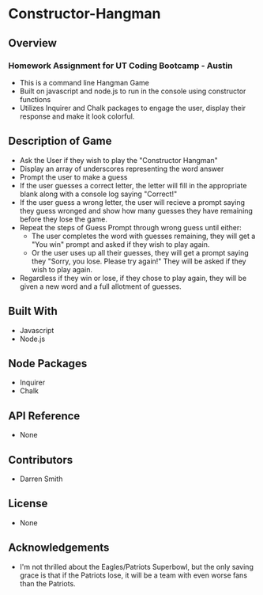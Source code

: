 # Constructor-Hangman

## Overview

<a href = "https://github.com/GitDarren/Constructor-Hangman/blob/master/Constructor%20Hangman.gif"></a>

### Homework Assignment for UT Coding Bootcamp - Austin

* This is a command line Hangman Game 
* Built on javascript and node.js to run in the console using constructor functions
* Utilizes Inquirer and Chalk packages to engage the user, display their response and make it look colorful.

## Description of Game

* Ask the User if they wish to play the "Constructor Hangman"
* Display an array of underscores representing the word answer
* Prompt the user to make a guess
* If the user guesses a correct letter, the letter will fill in the appropriate blank along with a console log saying "Correct!"
* If the user guess a wrong letter, the user will recieve a prompt saying they guess wronged and show how many guesses they have remaining before they lose the game.
* Repeat the steps of Guess Prompt through wrong guess until either:
  * The user completes the word with guesses remaining, they will get a "You win" prompt and asked if they wish to play again.
  * Or the user uses up all their guesses, they will get a prompt saying they "Sorry, you lose.  Please try again!" They will be asked if they wish to play again.
* Regardless if they win or lose, if they chose to play again, they will be given a new word and a full allotment of guesses.

## Built With

* Javascript
* Node.js

## Node Packages

* Inquirer
* Chalk

## API Reference

* None

## Contributors

* Darren Smith

## License

* None

## Acknowledgements

* I'm not thrilled about the Eagles/Patriots Superbowl, but the only saving grace is that if the Patriots lose, it will be a team with even worse fans than the Patriots.
